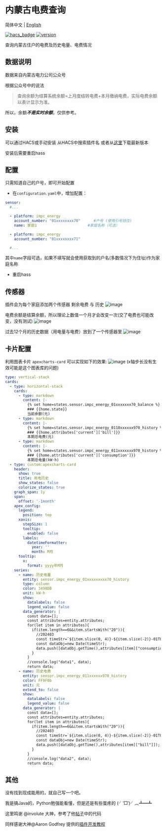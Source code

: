 
# 内蒙古电费查询

简体中文 | [English](https://github.com/NiaoBlush/impc_energy/README_en.md)

[![hacs_badge](https://img.shields.io/badge/HACS-Default-41BDF5.svg)](https://github.com/hacs/integration)
[![version](https://img.shields.io/github/manifest-json/v/NiaoBlush/impc_energy?filename=custom_components%2Fimpc_energy%2Fmanifest.json)](https://github.com/NiaoBlush/impc_energy/releases/latest)

查询内蒙古住户的电费及历史电量、电费情况


## 数据说明

数据来自内蒙古电力公司公众号

根据公众号中的说法

>查询余额为结算系统余额=上月度结转电费+本月缴纳电费，实际电费余额以表计显示为准。

所以，余额***不是实时余额***，仅供参考。

## 安装

可以通过HACS或手动安装
从HACS中搜索插件名
或者从[这里](https://github.com/NiaoBlush/impc_energy/releases/latest)下载最新版本

安装后需要重启hass


## 配置

只需知道自己的户号，即可开始配置

+ 在`configuration.yaml`中，增加配置：
```yaml
sensor:
  #...

  - platform: impc_energy
    account_number: "01xxxxxxxx70"      #户号 (使用引号括住)
    name: 家庭1                       #家庭名称（可选）

  - platform: impc_energy
    account_number: "01xxxxxxxx71"

  #...
```
其中`name`字段可选，如果不填写就会使用获取到的户名(多数情况下为住址)作为家庭名称

+ 重启hass

## 传感器

插件会为每个家庭添加两个传感器 剩余电费 与 历史
![image](https://github.com/NiaoBlush/impc_energy/blob/master/img/20230316221439.png?raw=true)

电费余额是结算余额，所以理论上数值一个月才会改变一次(交了电费也可能改变，没有测试)
![image](https://github.com/NiaoBlush/impc_energy/blob/master/img/20230316221605.png?raw=true)

过去12个月的历史数据（用电量与电费）放到了一个传感器里
![image](https://github.com/NiaoBlush/impc_energy/blob/master/img/20230316221718.png?raw=true)

## 卡片配置

利用图表卡片 `apexcharts-card`
可以实现如下的效果:
![image](https://github.com/NiaoBlush/impc_energy/blob/master/img/20240409161911.png?raw=true)
(x轴步长没有生效可能是这个图表库的问题)

```yaml
type: vertical-stack
cards:
  - type: horizontal-stack
    cards:
      - type: markdown
        content: |-
          {% set home=states.sensor.impc_energy_01xxxxxxx70_balance %}
          ### {{home.state}}
          当前余额(元)
      - type: markdown
        content: |-
          {% set home=states.sensor.impc_energy_0110xxxxxx970_history %}
          ### {{home.attributes['current']['bill']}}
          本期总电费(元)
      - type: markdown
        content: |-
          {% set home=states.sensor.impc_energy_011xxxxxxx970_history %}
          ### {{home.attributes['current']['consumption']}}
          本期总电量(kW⋅h)
  - type: custom:apexcharts-card
    header:
      show: true
      title: 用电历史
      show_states: false
      colorize_states: true
    graph_span: 1y
    span:
      offset: '-1month'
    apex_config:
      legend:
        position: top
      xaxis:
        stepSize: 1
        tooltip:
          enabled: false
        labels:
          datetimeFormatter:
            year: ''
            month: M月
      tooltip:
        x:
          format: yyyy年M月
    series:
      - name: 历史电量
        entity: sensor.impc_energy_01xxxxxxxxx70_history
        type: column
        color: 3498DB
        unit: kW⋅h
        show:
          datalabels: false
          legend_value: false
        data_generator: |
          const data=[];
          const attributes=entity.attributes;
          for(let item in attributes){
            if(item.length==6&&item.startsWith("20")){
              //202403
              const timeStr=`${item.slice(0, 4)}-${item.slice(-2)}-01T00:00:00`;
              const dataObj=new Date(timeStr);
              data.push([dataObj.getTime(),attributes[item]["consumption"]]);
            }
          }
          //console.log("data1", data);
          return data;
      - name: 历史电费
        entity: sensor.impc_energy_011xxxxxx970_history
        color: FF9F0b
        unit: 元
        extend_to: false
        show:
          datalabels: false
          legend_value: false
        data_generator: |
          const data=[];
          const attributes=entity.attributes;
          for(let item in attributes){
            if(item.length==6&&item.startsWith("20")){
              //202403
              const timeStr=`${item.slice(0, 4)}-${item.slice(-2)}-01T00:00:00`;
              const dataObj=new Date(timeStr);
              data.push([dataObj.getTime(),attributes[item]["bill"]]);
            }
          }
          //console.log("data2", data);
          return data;

```

## 其他

没有找到现成能用的，就自己写一个吧。

我是搞Java的，Python勉强能看懂，但是还是有些蛋疼的 (╯‵□′)╯︵┻━┻

这里鸣谢 @involute 大神，参考了他[帖子](https://bbs.hassbian.com/thread-13820-1-1.html)中的代码

同样感谢大神@Aaron Godfrey
提供的[插件开发教程](https://aarongodfrey.dev/home%20automation/building_a_home_assistant_custom_component_part_1/)